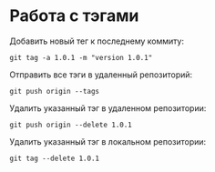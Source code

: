 
# Работа с тэгами

Добавить новый тег к последнему коммиту:

```Shell
git tag -a 1.0.1 -m "version 1.0.1"
```

Отправить все тэги в удаленный репозиторий:

```Shell
git push origin --tags
```

Удалить указанный тэг в удаленном репозитории:

```Shell
git push origin --delete 1.0.1
```

Удалить указанный тэг в локальном репозитории:

```Shell
git tag --delete 1.0.1
```

